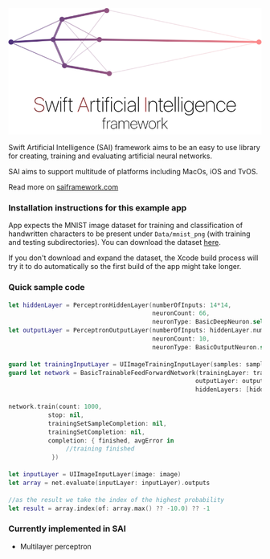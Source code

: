 ![](SAIFramework.png)

Swift Artificial Intelligence (SAI) framework aims to be an easy to use library for creating, training and evaluating artificial neural networks.

SAI aims to support multitude of platforms including MacOs, iOS and TvOS.

Read more on [saiframework.com](https://www.saiframework.com)

### Installation instructions for this example app

App expects the MNIST image dataset for training and classification of handwritten characters to be present under `Data/mnist_png` (with training and testing subdirectories). You can download the dataset [here](https://www.dropbox.com/s/7k2hh0vo660pnt1/mnist_png14.zip?dl=1).

If you don't download and expand the dataset, the Xcode build process will try it to do automatically so the first build of the app might take longer.

### Quick sample code
```swift
let hiddenLayer = PerceptronHiddenLayer(numberOfInputs: 14*14,
                                        neuronCount: 66,
                                        neuronType: BasicDeepNeuron.self)
let outputLayer = PerceptronOutputLayer(numberOfInputs: hiddenLayer.numberOfOutputs,
                                        neuronCount: 10,
                                        neuronType: BasicOutputNeuron.self)

guard let trainingInputLayer = UIImageTrainingInputLayer(samples: samples) else {return}
guard let network = BasicTrainableFeedForwardNetwork(trainingLayer: trainingInputLayer,
                                                    outputLayer: outputLayer,
                                                    hiddenLayers: [hiddenLayer]) else {return}

network.train(count: 1000,
           stop: nil,
           trainingSetSampleCompletion: nil,
           trainingSetCompletion: nil,
           completion: { finished, avgError in
                //training finished
            })

let inputLayer = UIImageInputLayer(image: image)
let array = net.evaluate(inputLayer: inputLayer).outputs

//as the result we take the index of the highest probability
let result = array.index(of: array.max() ?? -10.0) ?? -1
```

### Currently implemented in SAI
- Multilayer perceptron